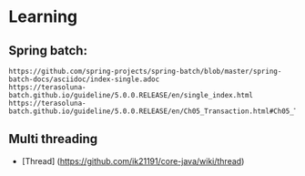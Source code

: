 # Learning

## Spring batch:

	https://github.com/spring-projects/spring-batch/blob/master/spring-batch-docs/asciidoc/index-single.adoc
	https://terasoluna-batch.github.io/guideline/5.0.0.RELEASE/en/single_index.html
	https://terasoluna-batch.github.io/guideline/5.0.0.RELEASE/en/Ch05_Transaction.html#Ch05_Transaction_Overview_TxType
	
## Multi threading

* [Thread] (https://github.com/ik21191/core-java/wiki/thread)